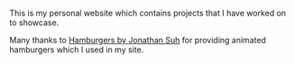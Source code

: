 This is my personal website which contains projects that I have worked on to showcase.

Many thanks to [Hamburgers by Jonathan Suh](https://jonsuh.com/hamburgers/) for providing animated hamburgers which I used in my site.